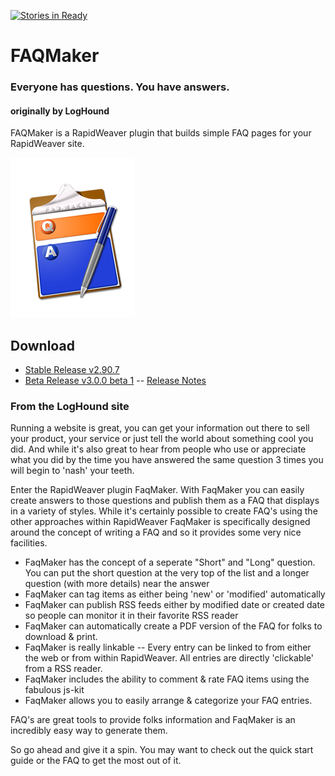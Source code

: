 [![Stories in Ready](https://badge.waffle.io/yourhead/faqmaker.png?label=ready&title=Ready)](https://waffle.io/yourhead/faqmaker)
# FAQMaker
### Everyone has questions. You have answers.
#### originally by LogHound
FAQMaker is a RapidWeaver plugin that builds simple FAQ pages for your RapidWeaver site.

![FAQMaker Icon](https://raw.githubusercontent.com/yourhead/faqmaker/master/assets/icon_256.png)

## Download
 - [Stable Release v2.90.7](https://github.com/yourhead/faqmaker/raw/v2.90.7/downloads/faqmaker_latest_rw6.zip)
 - [Beta Release v3.0.0 beta 1](https://github.com/yourhead/faqmaker/raw/v3.0.0b1/downloads/FaqMaker_3.0.0b1_1042.zip) -- [Release Notes](http://yourhead.com/appcast/RW6/FAQMaker/release_notes_3.0.0b1_1042)


### From the LogHound site

Running a website is great, you can get your information out there to sell your product, your service or just tell the world about something cool you did.  And while it's also great to hear from people who use or appreciate what you did by the time you have answered the same question 3 times you will begin to 'nash' your teeth.

Enter the RapidWeaver plugin FaqMaker.  With FaqMaker you can easily create answers to those questions and publish them as a FAQ that displays in a variety of styles.   While it's certainly possible to create FAQ's using the other approaches within RapidWeaver FaqMaker is specifically designed around the concept of writing a FAQ and so it provides some very nice facilities.

 - FaqMaker has the concept of a seperate "Short" and "Long" question.  You can put the short question at the very top of the list and a longer question (with more details) near the answer
 - FaqMaker can tag items as either being 'new' or 'modified' automatically
 - FaqMaker can publish RSS feeds either by modified date or created date so people can monitor it in their favorite RSS reader
 - FaqMaker can automatically create a PDF version of the FAQ for folks to download & print.
 - FaqMaker is really linkable -- Every entry can be linked to from either the web or from within RapidWeaver. All entries are directly 'clickable' from a RSS reader.
 - FaqMaker includes the ability to comment & rate FAQ items using the fabulous js-kit
 - FaqMaker allows you to easily arrange & categorize your FAQ entries.

FAQ's are great tools to provide folks information and FaqMaker is an incredibly easy way to generate them.

So go ahead and give it a spin.  You may want to check out the quick start guide or the FAQ to get the most out of it. 
